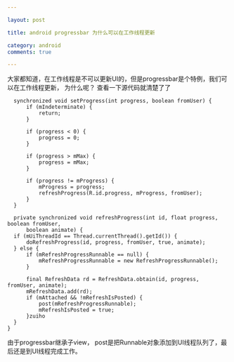 ```yaml
---

layout: post

title: android progressbar 为什么可以在工作线程更新

category: android
comments: true

---
```



大家都知道，在工作线程是不可以更新UI的，但是progressbar是个特例，我们可以在工作线程更新，
为什么呢？ 查看一下源代码就清楚了了
  
      synchronized void setProgress(int progress, boolean fromUser) {
          if (mIndeterminate) {
              return;
          }
  
          if (progress < 0) {
              progress = 0;
          }
  
          if (progress > mMax) {
              progress = mMax;
          }
  
          if (progress != mProgress) {
              mProgress = progress;
              refreshProgress(R.id.progress, mProgress, fromUser);
          }
      }
    
      private synchronized void refreshProgress(int id, float progress, boolean fromUser,
          boolean animate) {
      if (mUiThreadId == Thread.currentThread().getId()) {
          doRefreshProgress(id, progress, fromUser, true, animate);
      } else {
          if (mRefreshProgressRunnable == null) {
              mRefreshProgressRunnable = new RefreshProgressRunnable();
          }

          final RefreshData rd = RefreshData.obtain(id, progress, fromUser, animate);
          mRefreshData.add(rd);
          if (mAttached && !mRefreshIsPosted) {
              post(mRefreshProgressRunnable);
              mRefreshIsPosted = true;
          }zuiho
      }
    }

由于progressbar继承子view， post是把Runnable对象添加到UI线程队列了，最后还是到UI线程完成工作。
